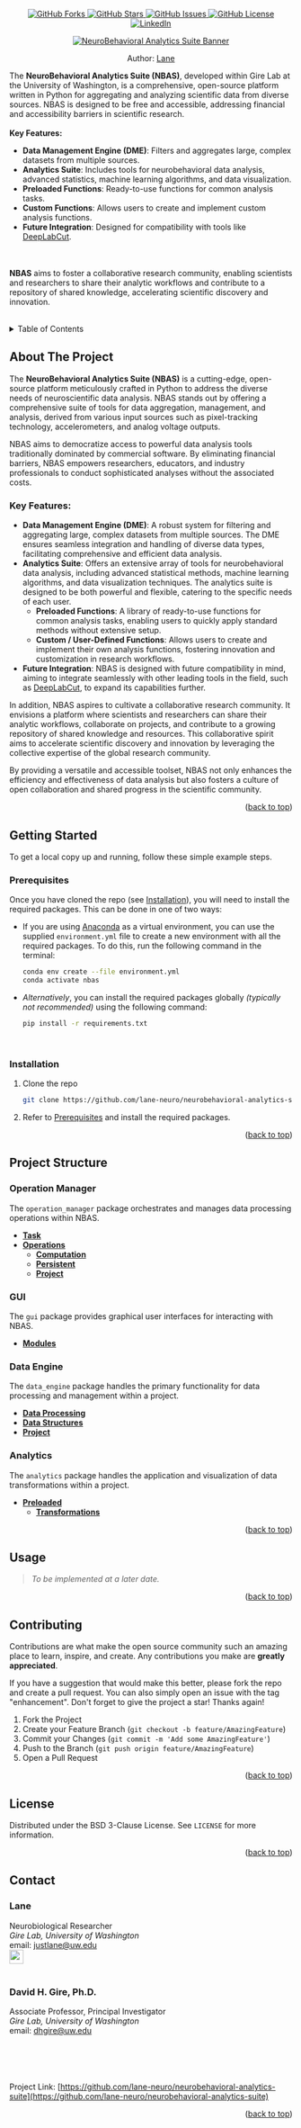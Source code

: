 <a name="readme-top"></a>

<!-- PROJECT SHIELDS -->
<div align="center">
  <p align="center">
    <a href="https://github.com/lane-neuro/neurobehavioral-analytics-suite/network/members">
      <img src="https://img.shields.io/github/forks/lane-neuro/neurobehavioral-analytics-suite.svg?style=for-the-badge" alt="GitHub Forks">
    </a>
    <a href="https://github.com/lane-neuro/neurobehavioral-analytics-suite/stargazers">
      <img src="https://img.shields.io/github/stars/lane-neuro/neurobehavioral-analytics-suite.svg?style=for-the-badge" alt="GitHub Stars">
    </a>
    <a href="https://github.com/lane-neuro/neurobehavioral-analytics-suite/issues">
      <img src="https://img.shields.io/github/issues/lane-neuro/neurobehavioral-analytics-suite.svg?style=for-the-badge" alt="GitHub Issues">
    </a>
    <a href="https://github.com/lane-neuro/neurobehavioral-analytics-suite/blob/main/LICENSE">
      <img src="https://img.shields.io/github/license/lane-neuro/neurobehavioral-analytics-suite.svg?style=for-the-badge" alt="GitHub License">
    </a>
    <a href="https://linkedin.com/in/lane14">
      <img src="https://img.shields.io/badge/-LinkedIn-black.svg?style=for-the-badge&logo=linkedin&colorB=555" alt="LinkedIn">
    </a>
  </p>

  <a href="https://github.com/lane-neuro/neurobehavioral-analytics-suite">
    <img src="neurobehavioral_analytics_suite/images/centered_banner_white_black_text_1800x700.png" alt="NeuroBehavioral Analytics Suite Banner" style="max-width: 75%; height: auto;">
  </a>
  <p>Author: <a href="#contact">Lane</a></p>
</div>

<div>
  <p align="left">
    The <strong>NeuroBehavioral Analytics Suite (NBAS)</strong>, developed within Gire Lab at the University of Washington, is a comprehensive, open-source platform written in Python for aggregating and analyzing scientific data from diverse sources. NBAS is designed to be free and accessible, addressing financial and accessibility barriers in scientific research.
    <br /><br />
    <strong>Key Features:</strong>
    <ul>
      <li><strong>Data Management Engine (DME)</strong>: Filters and aggregates large, complex datasets from multiple sources.</li>
      <li><strong>Analytics Suite</strong>: Includes tools for neurobehavioral data analysis, advanced statistics, machine learning algorithms, and data visualization.</li>
      <li><strong>Preloaded Functions</strong>: Ready-to-use functions for common analysis tasks.</li>
      <li><strong>Custom Functions</strong>: Allows users to create and implement custom analysis functions.</li>
      <li><strong>Future Integration</strong>: Designed for compatibility with tools like <a href="https://github.com/DeepLabCut/DeepLabCut">DeepLabCut</a>.</li>
    </ul>
    <br /><br />
    <strong>NBAS</strong> aims to foster a collaborative research community, enabling scientists and researchers to share their analytic workflows and contribute to a repository of shared knowledge, accelerating scientific discovery and innovation.
  </p>
</div>

<br />
<!-- TABLE OF CONTENTS -->
<details>
  <summary>Table of Contents</summary>
  <ol>
    <li><a href="#about-the-project">About The Project</a></li>
    <li><a href="#getting-started">Getting Started</a>
      <ul>
        <li><a href="#prerequisites">Prerequisites</a></li>
        <li><a href="#installation">Installation</a></li>
      </ul>
    </li>
<li><a href="#project-structure">Project Structure</a>
      <ul>
        <li><a href="#operation-manager">Operation Manager</a>
          <ul>
            <li><a href="neurobehavioral_analytics_suite/operation_manager/task">Task</a></li>
            <li><a href="neurobehavioral_analytics_suite/operation_manager/operations">Operations</a>
              <ul>
                <li><a href="neurobehavioral_analytics_suite/operation_manager/operations/computation">Computation</a></li>
                <li><a href="neurobehavioral_analytics_suite/operation_manager/operations/persistent">Persistent</a></li>
                <li><a href="neurobehavioral_analytics_suite/operation_manager/operations/project">Project</a></li>
              </ul>
            </li>
          </ul>
        </li>
        <li><a href="#gui">GUI</a>
          <ul>
            <li><a href="neurobehavioral_analytics_suite/gui/modules">Modules</a></li>
          </ul>
        </li>
        <li><a href="#data-engine">Data Engine</a>
          <ul>
            <li><a href="neurobehavioral_analytics_suite/data_engine/data_processing">Data Processing</a></li>
            <li><a href="neurobehavioral_analytics_suite/data_engine/data_structures">Data Structures</a></li>
            <li><a href="neurobehavioral_analytics_suite/data_engine/project">Project</a></li>
          </ul>
        </li>
        <li><a href="#analytics">Analytics</a>
          <ul>
            <li><a href="neurobehavioral_analytics_suite/analytics/preloaded">Preloaded</a>
              <ul>
                <li><a href="neurobehavioral_analytics_suite/analytics/preloaded/transformations">Transformations</a></li>
              </ul>
            </li>
          </ul>
        </li>
      </ul>
    </li>
    <li><a href="#usage">Usage</a></li>
    <li><a href="#contributing">Contributing</a></li>
    <li><a href="#license">License</a></li>
    <li><a href="#contact">Contact</a></li>
  </ol>
</details>

<!-- ABOUT THE PROJECT -->
## About The Project

The **NeuroBehavioral Analytics Suite (NBAS)** is a cutting-edge, open-source platform meticulously crafted in Python to address the diverse needs of neuroscientific data analysis. NBAS stands out by offering a comprehensive suite of tools for data aggregation, management, and analysis, derived from various input sources such as pixel-tracking technology, accelerometers, and analog voltage outputs.

NBAS aims to democratize access to powerful data analysis tools traditionally dominated by commercial software. By eliminating financial barriers, NBAS empowers researchers, educators, and industry professionals to conduct sophisticated analyses without the associated costs.

### Key Features:
* **Data Management Engine (DME)**: A robust system for filtering and aggregating large, complex datasets from multiple sources. The DME ensures seamless integration and handling of diverse data types, facilitating comprehensive and efficient data analysis.
* **Analytics Suite**: Offers an extensive array of tools for neurobehavioral data analysis, including advanced statistical methods, machine learning algorithms, and data visualization techniques. The analytics suite is designed to be both powerful and flexible, catering to the specific needs of each user.
  * **Preloaded Functions**: A library of ready-to-use functions for common analysis tasks, enabling users to quickly apply standard methods without extensive setup.
  * **Custom / User-Defined Functions**: Allows users to create and implement their own analysis functions, fostering innovation and customization in research workflows.
* **Future Integration**: NBAS is designed with future compatibility in mind, aiming to integrate seamlessly with other leading tools in the field, such as [DeepLabCut](https://github.com/DeepLabCut/DeepLabCut), to expand its capabilities further.

In addition, NBAS aspires to cultivate a collaborative research community. It envisions a platform where scientists and researchers can share their analytic workflows, collaborate on projects, and contribute to a growing repository of shared knowledge and resources. This collaborative spirit aims to accelerate scientific discovery and innovation by leveraging the collective expertise of the global research community.

By providing a versatile and accessible toolset, NBAS not only enhances the efficiency and effectiveness of data analysis but also fosters a culture of open collaboration and shared progress in the scientific community.

<p align="right">(<a href="#readme-top">back to top</a>)</p>

<!-- GETTING STARTED -->
## Getting Started

To get a local copy up and running, follow these simple example steps.

### Prerequisites
Once you have cloned the repo (see [Installation](#installation)), you will need to install the required packages. This can be done in one of two ways:
* If you are using [Anaconda](https://www.anaconda.com/) as a virtual environment, you can use the supplied `environment.yml` file to create a new environment with all the required packages. To do this, run the following command in the terminal:
  ```sh
  conda env create --file environment.yml
  conda activate nbas
  ```
* <i>Alternatively</i>, you can install the required packages globally <i>(typically not recommended)</i> using the following command:
    ```sh
    pip install -r requirements.txt
  ```
<br />

### Installation
1. Clone the repo
   ```sh
   git clone https://github.com/lane-neuro/neurobehavioral-analytics-suite.git
   ```
2. Refer to <a href="#prerequisites">Prerequisites</a> and install the required packages.

<p align="right">(<a href="#readme-top">back to top</a>)</p>

  
<!-- PROJECT STRUCTURE -->
## Project Structure

### Operation Manager
The `operation_manager` package orchestrates and manages data processing operations within NBAS.
- **[Task](neurobehavioral_analytics_suite/operation_manager/task)**
- **[Operations](neurobehavioral_analytics_suite/operation_manager/operations)**
  - **[Computation](neurobehavioral_analytics_suite/operation_manager/operations/computation)**
  - **[Persistent](neurobehavioral_analytics_suite/operation_manager/operations/persistent)**
  - **[Project](neurobehavioral_analytics_suite/operation_manager/operations/project)**

### GUI
The `gui` package provides graphical user interfaces for interacting with NBAS.
- **[Modules](neurobehavioral_analytics_suite/gui/modules)**

### Data Engine
The `data_engine` package handles the primary functionality for data processing and management within a project.
- **[Data Processing](neurobehavioral_analytics_suite/data_engine/data_processing)**
- **[Data Structures](neurobehavioral_analytics_suite/data_engine/data_structures)**
- **[Project](neurobehavioral_analytics_suite/data_engine/project)**

### Analytics
The `analytics` package handles the application and visualization of data transformations within a project.
- **[Preloaded](neurobehavioral_analytics_suite/analytics/preloaded)**
  - **[Transformations](neurobehavioral_analytics_suite/analytics/preloaded/transformations)**

<p align="right">(<a href="#readme-top">back to top</a>)</p>

<!-- USAGE EXAMPLES -->
## Usage
> <i>To be implemented at a later date.</i>

<p align="right">(<a href="#readme-top">back to top</a>)</p>



<!-- CONTRIBUTING -->
## Contributing

Contributions are what make the open source community such an amazing place to learn, inspire, and create. Any contributions you make are **greatly appreciated**.

If you have a suggestion that would make this better, please fork the repo and create a pull request. You can also simply open an issue with the tag "enhancement".
Don't forget to give the project a star! Thanks again!

1. Fork the Project
2. Create your Feature Branch (`git checkout -b feature/AmazingFeature`)
3. Commit your Changes (`git commit -m 'Add some AmazingFeature'`)
4. Push to the Branch (`git push origin feature/AmazingFeature`)
5. Open a Pull Request

<p align="right">(<a href="#readme-top">back to top</a>)</p>



<!-- LICENSE -->
## License

Distributed under the BSD 3-Clause License. See `LICENSE` for more information.

<p align="right">(<a href="#readme-top">back to top</a>)</p>



<!-- CONTACT -->
## Contact

### Lane
Neurobiological Researcher
<br /><i>Gire Lab, University of Washington</i>
<br />email: [justlane@uw.edu](mailto:justlane@uw.edu)
<br /><a href="https://linkedin.com/in/lane14"><img align="center" height="25" src="https://img.shields.io/badge/-LinkedIn-black.svg?style=for-the-badge&logo=linkedin&colorB=555"></a>
<br />
<br />
### David H. Gire, Ph.D.
Associate Professor, Principal Investigator
<br /><i>Gire Lab, University of Washington</i>
<br />email: [dhgire@uw.edu](mailto:dhgire@uw.edu)
<br /><a href="https://psych.uw.edu/people/6312"><img align="center" height="15" src="https://uw-s3-cdn.s3.us-west-2.amazonaws.com/wp-content/uploads/sites/230/2023/11/02134822/Wordmark_center_Purple_Hex.png"></a>
<br /><br /><br /><br /><br />Project Link: [https://github.com/lane-neuro/neurobehavioral-analytics-suite](https://github.com/lane-neuro/neurobehavioral-analytics-suite)

<p align="right">(<a href="#readme-top">back to top</a>)</p>

<!-- MARKDOWN LINKS & IMAGES -->
<!-- https://www.markdownguide.org/basic-syntax/#reference-style-links -->
[contributors-shield]: https://img.shields.io/github/contributors/lane-neuro/neurobehavioral-analytics-suite.svg?style=for-the-badge
[contributors-url]: https://github.com/lane-neuro/neurobehavioral-analytics-suite/graphs/contributors
[forks-shield]: https://img.shields.io/github/forks/lane-neuro/neurobehavioral-analytics-suite.svg?style=for-the-badge
[forks-url]: https://github.com/lane-neuro/neurobehavioral-analytics-suite/network/members
[stars-shield]: https://img.shields.io/github/stars/lane-neuro/neurobehavioral-analytics-suite.svg?style=for-the-badge
[stars-url]: https://github.com/lane-neuro/neurobehavioral-analytics-suite/stargazers
[issues-shield]: https://img.shields.io/github/issues/lane-neuro/neurobehavioral-analytics-suite.svg?style=for-the-badge
[issues-url]: https://github.com/lane-neuro/neurobehavioral-analytics-suite/issues
[license-shield]: https://img.shields.io/github/license/lane-neuro/neurobehavioral-analytics-suite.svg?style=for-the-badge
[license-url]: https://github.com/lane-neuro/neurobehavioral-analytics-suite/blob/main/LICENSE
[linkedin-shield]: https://img.shields.io/badge/-LinkedIn-black.svg?style=for-the-badge&logo=linkedin&colorB=555
[linkedin-url]: https://linkedin.com/in/lane14
